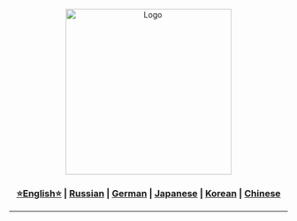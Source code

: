 <p align="center">
  <img src="https://github.com/Solrikk/PhotoDrop/blob/main/assets/photo/scanner.png" alt="Logo" width="300">
</p>

<div align="center"> <h3> <a href="https://github.com/Solrikk/PhotoDrop/blob/main/README.md">⭐English⭐</a> | <a href="https://github.com/Solrikk/PhotoDrop/blob/main/README_RU.md">Russian</a> | <a href="https://github.com/Solrikk/PhotoDrop/blob/main/README_GE.md">German</a> | <a href="https://github.com/Solrikk/PhotoDrop/blob/main/README_JP.md">Japanese</a> | <a href="README_KR.md">Korean</a> | <a href="README_CN.md">Chinese</a> </h3> </div>

-----------------